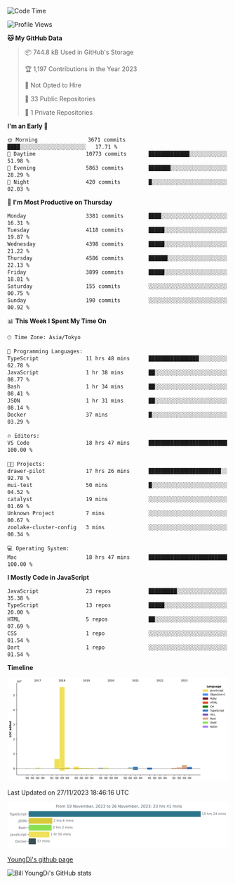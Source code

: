 <!--START_SECTION:waka-->
![Code Time](http://img.shields.io/badge/Code%20Time-199%20hrs%2030%20mins-blue)

![Profile Views](http://img.shields.io/badge/Profile%20Views-0-blue)

**🐱 My GitHub Data** 

> 📦 744.8 kB Used in GitHub's Storage 
 > 
> 🏆 1,197 Contributions in the Year 2023
 > 
> 🚫 Not Opted to Hire
 > 
> 📜 33 Public Repositories 
 > 
> 🔑 1 Private Repositories 
 > 
**I'm an Early 🐤** 

```text
🌞 Morning                3671 commits        ████░░░░░░░░░░░░░░░░░░░░░   17.71 % 
🌆 Daytime                10773 commits       █████████████░░░░░░░░░░░░   51.98 % 
🌃 Evening                5863 commits        ███████░░░░░░░░░░░░░░░░░░   28.29 % 
🌙 Night                  420 commits         █░░░░░░░░░░░░░░░░░░░░░░░░   02.03 % 
```
📅 **I'm Most Productive on Thursday** 

```text
Monday                   3381 commits        ████░░░░░░░░░░░░░░░░░░░░░   16.31 % 
Tuesday                  4118 commits        █████░░░░░░░░░░░░░░░░░░░░   19.87 % 
Wednesday                4398 commits        █████░░░░░░░░░░░░░░░░░░░░   21.22 % 
Thursday                 4586 commits        ██████░░░░░░░░░░░░░░░░░░░   22.13 % 
Friday                   3899 commits        █████░░░░░░░░░░░░░░░░░░░░   18.81 % 
Saturday                 155 commits         ░░░░░░░░░░░░░░░░░░░░░░░░░   00.75 % 
Sunday                   190 commits         ░░░░░░░░░░░░░░░░░░░░░░░░░   00.92 % 
```


📊 **This Week I Spent My Time On** 

```text
🕑︎ Time Zone: Asia/Tokyo

💬 Programming Languages: 
TypeScript               11 hrs 48 mins      ████████████████░░░░░░░░░   62.78 % 
JavaScript               1 hr 38 mins        ██░░░░░░░░░░░░░░░░░░░░░░░   08.77 % 
Bash                     1 hr 34 mins        ██░░░░░░░░░░░░░░░░░░░░░░░   08.41 % 
JSON                     1 hr 31 mins        ██░░░░░░░░░░░░░░░░░░░░░░░   08.14 % 
Docker                   37 mins             █░░░░░░░░░░░░░░░░░░░░░░░░   03.29 % 

🔥 Editors: 
VS Code                  18 hrs 47 mins      █████████████████████████   100.00 % 

🐱‍💻 Projects: 
drawer-pilot             17 hrs 26 mins      ███████████████████████░░   92.78 % 
mui-test                 50 mins             █░░░░░░░░░░░░░░░░░░░░░░░░   04.52 % 
catalyst                 19 mins             ░░░░░░░░░░░░░░░░░░░░░░░░░   01.69 % 
Unknown Project          7 mins              ░░░░░░░░░░░░░░░░░░░░░░░░░   00.67 % 
zoolake-cluster-config   3 mins              ░░░░░░░░░░░░░░░░░░░░░░░░░   00.34 % 

💻 Operating System: 
Mac                      18 hrs 47 mins      █████████████████████████   100.00 % 
```

**I Mostly Code in JavaScript** 

```text
JavaScript               23 repos            █████████░░░░░░░░░░░░░░░░   35.38 % 
TypeScript               13 repos            █████░░░░░░░░░░░░░░░░░░░░   20.00 % 
HTML                     5 repos             ██░░░░░░░░░░░░░░░░░░░░░░░   07.69 % 
CSS                      1 repo              ░░░░░░░░░░░░░░░░░░░░░░░░░   01.54 % 
Dart                     1 repo              ░░░░░░░░░░░░░░░░░░░░░░░░░   01.54 % 
```



**Timeline**

![Lines of Code chart](https://raw.githubusercontent.com/Youngdi/Youngdi/master/assets/bar_graph.png)


 Last Updated on 27/11/2023 18:46:16 UTC
<!--END_SECTION:waka-->

![wakatime](./images/stat.svg)

[YoungDi's github page](https://youngdi.github.io)

![Bill YoungDi's GitHub stats](https://github-readme-stats.vercel.app/api?username=youngdi&count_private=true&show_icons=true)

